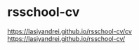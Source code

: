 # rsschool-cv

https://lasiyandrei.github.io/rsschool-cv/cv
https://lasiyandrei.github.io/rsschool-cv/
